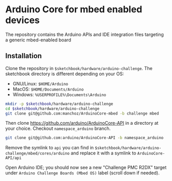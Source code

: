 # Arduino Core for mbed enabled devices

The repository contains the Arduino APIs and IDE integration files targeting a generic mbed-enabled board

## Installation

Clone the repository in `$sketchbook/hardware/arduino-challenge`. The sketchbook directory is different depending on your OS:

* GNU/Linux: `$HOME/Arduino`
* MacOS: `$HOME/Documents/Arduino`
* Windows: `%USERPROFILE%\Documents\Arduino`

```bash
mkdir -p $sketchbook/hardware/arduino-challenge
cd $sketchbook/hardware/arduino-challenge
git clone git@github.com:manchoz/ArduinoCore-mbed -b challenge mbed
```

Then clone https://github.com/arduino/ArduinoCore-API in a directory at your choice. Checkout `namespace_arduino` branch.

```bash
git clone git@github.com:arduino/ArduinoCore-API -b namespace_arduino
```

Remove the symlink to `api` you can find in  `$sketchbook/hardware/arduino-challenge/mbed/cores/arduino` and replace it with a symlink to `ArduinoCore-API/api`

Open Arduino IDE; you should now see a new "Challenge PMC R2DX" target under `Arduino Challenge Boards (Mbed OS)` label (scroll down if needed).
